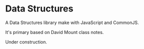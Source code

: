 # Data Structures

A Data Structures library make with JavaScript and CommonJS.

It's primary based on David Mount class notes.

Under construction.
